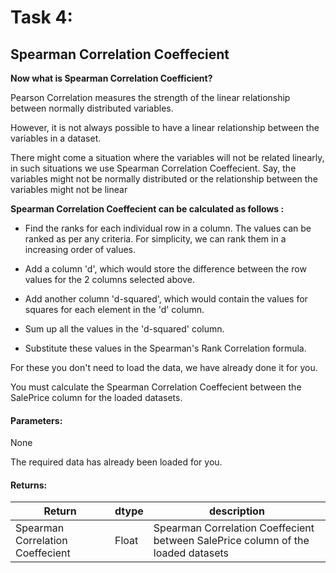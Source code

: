 # Task 4:

## Spearman Correlation Coeffecient

**Now what is Spearman Correlation Coefficient?**

Pearson Correlation measures the strength of the linear relationship between normally distributed variables.

However, it is not always possible to have a linear relationship between the variables in a dataset.

There might come a situation where the variables will not be related linearly, in such situations we use Spearman Correlation Coeffecient. Say, the variables might not be normally distributed or the relationship between the variables might not be linear


**Spearman Correlation Coeffecient can be calculated as follows :**

* Find the ranks for each individual row in a column. The values can be ranked as per any criteria.
For simplicity, we can rank them in a increasing order of values.

* Add a column 'd', which would store the difference between the row values for the 2 columns selected above.

* Add another column 'd-squared', which would contain the values for squares for each element in the 'd' column.

* Sum up all the values in the 'd-squared' column.

* Substitute these values in the Spearman's Rank Correlation formula.


For these you don't need to load the data, we have already done it for you.

You must calculate the Spearman Correlation Coeffecient between the SalePrice column for the loaded datasets.
#### Parameters:

None 

The required data has already been loaded for you.

#### Returns:

| Return | dtype | description |
| --- | --- | --- | 
| Spearman Correlation Coeffecient| Float | Spearman Correlation Coeffecient between SalePrice column of the loaded datasets|
